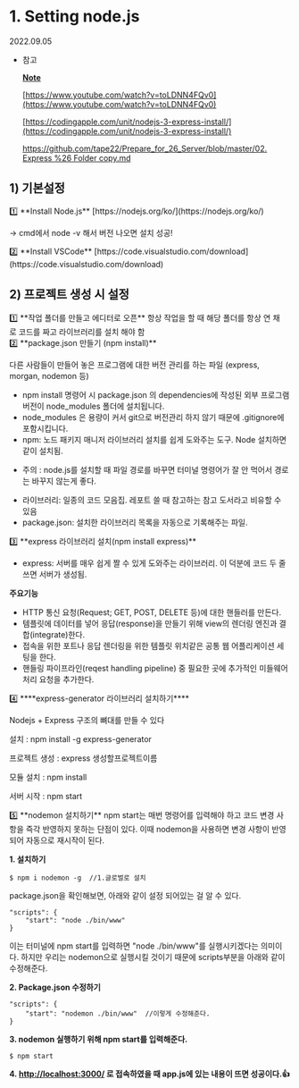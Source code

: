 # 1. **Setting node.js**

2022.09.05

- 참고
    
    [**Note**](https://www.notion.so/Note-e0f30127a86c4dc7a1ad8727a7b7cfdd)
    
    [https://www.youtube.com/watch?v=toLDNN4FQv0](https://www.youtube.com/watch?v=toLDNN4FQv0)
    
    [https://codingapple.com/unit/nodejs-3-express-install/](https://codingapple.com/unit/nodejs-3-express-install/)
    
    [https://github.com/tape22/Prepare_for_26_Server/blob/master/02. Express %26 Folder copy.md](https://github.com/tape22/Prepare_for_26_Server/blob/master/02.%20Express%20%26%20Folder%20copy.md)
    [](https://codingapple.com/unit/nodejs-3-express-install/)
    

## 1) 기본설정

<aside>
1️⃣ **Install Node.js**
[https://nodejs.org/ko/](https://nodejs.org/ko/)

→ cmd에서 node -v 해서 버전 나오면 설치 성공!

</aside>

<aside>
2️⃣ **Install VSCode**
[https://code.visualstudio.com/download](https://code.visualstudio.com/download)

</aside>

## 2) 프로젝트 생성 시 설정

<aside>
1️⃣ **작업 폴더를 만들고 에디터로 오픈**
항상 작업을 할 때 해당 폴더를 항상 연 채로 코드를 짜고 라이브러리를 설치 해야 함

</aside>

<aside>
2️⃣ **package.json 만들기 (npm install)**

다른 사람들이 만들어 놓은 프로그램에 대한 버전 관리를 하는 파일 (express, morgan, nodemon 등)

- npm install 명령어 시 package.json 의 dependencies에 작성된 외부 프로그램 버전이 node_modules 폴더에 설치됩니다.
- node_modules 은 용량이 커서 git으로 버전관리 하지 않기 때문에 .gitignore에 포함시킵니다.
- npm: 노드 패키지 매니저
라이브러리 설치를 쉽게 도와주는 도구.
Node 설치하면 같이 설치됨.
* 주의 : node.js를 설치할 때 파일 경로를 바꾸면 터미널 명령어가 잘 안 먹어서 경로는 바꾸지 않는게 좋다.
- 라이브러리: 일종의 코드 모음집. 레포트 쓸 때 참고하는 참고 도서라고 비유할 수 있음
- package.json: 설치한 라이브러리 목록을 자동으로 기록해주는 파일.
</aside>

<aside>
3️⃣ **express 라이브러리 설치(npm install express)**

- express: 서버를 매우 쉽게 짤 수 있게 도와주는 라이브러리. 이 덕분에 코드 두 줄 쓰면 서버가 생성됨.

**주요기능**

- HTTP 통신 요청(Request; GET, POST, DELETE 등)에 대한 핸들러를 만든다.
- 템플릿에 데이터를 넣어 응답(response)을 만들기 위해 view의 렌더링 엔진과 결합(integrate)한다.
- 접속을 위한 포트나 응답 렌더링을 위한 템플릿 위치같은 공통 웹 어플리케이션 세팅을 한다.
- 핸들링 파이프라인(reqest handling pipeline) 중 필요한 곳에 추가적인 미들웨어 처리 요청을 추가한다.
</aside>

<aside>
4️⃣ ****express-generator 라이브러리 설치하기****

Nodejs + Express 구조의 뼈대를 만들 수 있다

설치 :  npm install -g express-generator

프로젝트 생성 : express 생성할프로젝트이름

모듈 설치 : npm install

서버 시작 : npm start

</aside>

<aside>
5️⃣ **nodemon 설치하기**
npm start는 매번 명령어를 입력해야 하고 코드 변경 사항을 즉각 반영하지 못하는 단점이 있다. 이때 nodemon을 사용하면 변경 사항이 반영되어 자동으로 재시작이 된다.

**1. 설치하기**

```
$ npm i nodemon -g  //1.글로벌로 설치
```

package.json을 확인해보면, 아래와 같이 설정 되어있는 걸 알 수 있다.

```
"scripts": {
	"start": "node ./bin/www"
}
```

이는 터미널에 npm start를 입력하면 "node ./bin/www"를 실행시키겠다는 의미이다. 하지만 우리는 nodemon으로 실행시킬 것이기 때문에 scripts부분을 아래와 같이 수정해준다.

**2. Package.json 수정하기**

```
"scripts": {
	"start": "nodemon ./bin/www"  //이렇게 수정해준다.
}
```

**3. nodemon 실행하기 위해 npm start를 입력해준다.**

```
$ npm start
```

**4. [http://localhost:3000/](http://localhost:3000/) 로 접속하였을 때 app.js에 있는 내용이 뜨면 성공이다.👍**

</aside>
